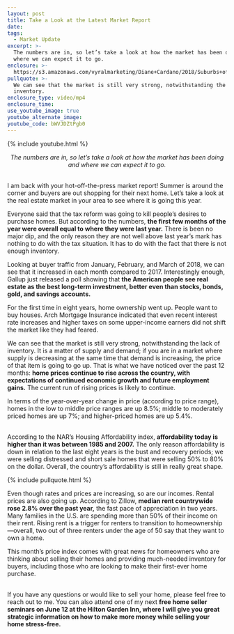 ```yaml
---
layout: post
title: Take a Look at the Latest Market Report
date:
tags:
  - Market Update
excerpt: >-
  The numbers are in, so let’s take a look at how the market has been doing and
  where we can expect it to go.
enclosure: >-
  https://s3.amazonaws.com/vyralmarketing/Diane+Cardano/2018/Suburbs+of+Philadelphia+Real+Estate-+Market+Update.mp4
pullquote: >-
  We can see that the market is still very strong, notwithstanding the lack of
  inventory.
enclosure_type: video/mp4
enclosure_time:
use_youtube_image: true
youtube_alternate_image:
youtube_code: bWVJDZtPgb0
---
```


{% include youtube.html %}

<center><em>The numbers are in, so let’s take a look at how the market has been doing and where we can expect it to go.</em></center>

<center>&nbsp;</center>

I am back with your hot-off-the-press market report! Summer is around the corner and buyers are out shopping for their next home. Let’s take a look at the real estate market in your area to see where it is going this year.

Everyone said that the tax reform was going to kill people’s desires to purchase homes. But according to the numbers, **the first few months of the year were overall equal to where they were last year.** There is been no major dip, and the only reason they are not well above last year’s mark has nothing to do with the tax situation. It has to do with the fact that there is not enough inventory.

Looking at buyer traffic from January, February, and March of 2018, we can see that it increased in each month compared to 2017. Interestingly enough, Gallup just released a poll showing that **the American people see real estate as the best long-term investment, better even than stocks, bonds, gold, and savings accounts.**

For the first time in eight years, home ownership went up. People want to buy houses. Arch Mortgage Insurance indicated that even recent interest rate increases and higher taxes on some upper-income earners did not shift the market like they had feared.

We can see that the market is still very strong, notwithstanding the lack of inventory. It is a matter of supply and demand; if you are in a market where supply is decreasing at the same time that demand is increasing, the price of that item is going to go up. That is what we have noticed over the past 12 months: **home prices continue to rise across the country, with expectations of continued economic growth and future employment gains.** The current run of rising prices is likely to continue.

In terms of the year-over-year change in price (according to price range), homes in the low to middle price ranges are up 8.5%; middle to moderately priced homes are up 7%; and higher-priced homes are up 5.4%.

<br>According to the NAR’s Housing Affordability index, **affordability today is higher than it was between 1985 and 2007.** The only reason affordability is down in relation to the last eight years is the bust and recovery periods; we were selling distressed and short sale homes that were selling 50% to 80% on the dollar. Overall, the country’s affordability is still in really great shape.

{% include pullquote.html %}

Even though rates and prices are increasing, so are our incomes. Rental prices are also going up. According to Zillow, **median rent countrywide rose 2.8% over the past year,** the fast pace of appreciation in two years. Many families in the U.S. are spending more than 50% of their income on their rent. Rising rent is a trigger for renters to transition to homeownership—overall, two out of three renters under the age of 50 say that they want to own a home.

This month’s price index comes with great news for homeowners who are thinking about selling their homes and providing much-needed inventory for buyers, including those who are looking to make their first-ever home purchase.

<br>If you have any questions or would like to sell your home, please feel free to reach out to me. You can also attend one of my next **free home seller seminars on June 12 at the Hilton Garden Inn, where I will give you great strategic information on how to make more money while selling your home stress-free.**